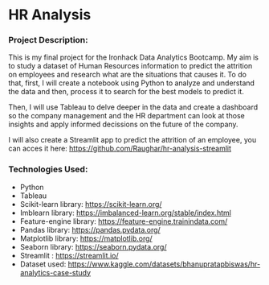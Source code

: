 # HR Analysis

### Project Description:
This is my final project for the Ironhack Data Analytics Bootcamp. My aim is to study a dataset of Human Resources information to predict the attrition on employees and research what are the situations that causes it. To do that, first, I will create a notebook using Python to analyze and understand the data and then, process it to search for the best models to predict it.

Then, I will use Tableau to delve deeper in the data and create a dashboard so the company management and the HR department can look at those insights and apply informed decissions on the future of the company.

I will also create a Streamlit app to predict the attrition of an employee, you can acces it here: https://github.com/Raughar/hr-analysis-streamlit

### Technologies Used:
- Python
- Tableau
- Scikit-learn library: https://scikit-learn.org/
- Imblearn library: https://imbalanced-learn.org/stable/index.html
- Feature-engine library: https://feature-engine.trainindata.com/
- Pandas library: https://pandas.pydata.org/
- Matplotlib library: https://matplotlib.org/
- Seaborn library: https://seaborn.pydata.org/
- Streamlit : https://streamlit.io/
- Dataset used: https://www.kaggle.com/datasets/bhanupratapbiswas/hr-analytics-case-study
